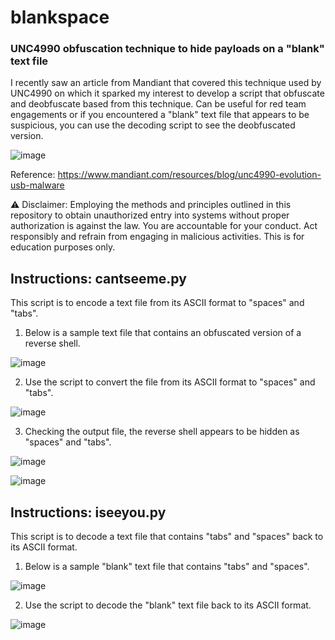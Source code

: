 <h1>blankspace</h1>

<h3>UNC4990 obfuscation technique to hide payloads on a "blank" text file</h3>

I recently saw an article from Mandiant that covered this technique used by UNC4990 on which it sparked my interest to develop a script that obfuscate and deobfuscate based from this technique. Can be useful for red team engagements or if you encountered a "blank" text file that appears to be suspicious, you can use the decoding script to see the deobfuscated version.

![image](https://github.com/sscoconutree/blankspace/assets/59388557/7ed2b9d6-e97a-49ae-96a0-9f2336168044)

Reference: https://www.mandiant.com/resources/blog/unc4990-evolution-usb-malware

⚠️ Disclaimer: Employing the methods and principles outlined in this repository to obtain unauthorized entry into systems without proper authorization is against the law. You are accountable for your conduct. Act responsibly and refrain from engaging in malicious activities. This is for education purposes only.

<h2>Instructions: cantseeme.py</h2>

This script is to encode a text file from its ASCII format to "spaces" and "tabs".

1. Below is a sample text file that contains an obfuscated version of a reverse shell.

![image](https://github.com/sscoconutree/blankspace/assets/59388557/2d1da9aa-cd42-4d82-b6b9-bd04fa9c0ffb)

2. Use the script to convert the file from its ASCII format to "spaces" and "tabs".

![image](https://github.com/sscoconutree/blankspace/assets/59388557/10c76ddf-0a58-4d9b-8612-fa5d812ff297)

3. Checking the output file, the reverse shell appears to be hidden as "spaces" and "tabs".

![image](https://github.com/sscoconutree/blankspace/assets/59388557/3dee491e-e6a9-4ac6-ab0d-de0cddbda8b1)

![image](https://github.com/sscoconutree/blankspace/assets/59388557/49ff7d0d-56ba-4d2a-a6e7-ba2355316368)

<h2>Instructions: iseeyou.py</h2>

This script is to decode a text file that contains "tabs" and "spaces" back to its ASCII format.

1. Below is a sample "blank" text file that contains "tabs" and "spaces".

![image](https://github.com/sscoconutree/blankspace/assets/59388557/6c518ba7-d0ab-40df-b891-10e8de3d5138)

2. Use the script to decode the "blank" text file back to its ASCII format.

![image](https://github.com/sscoconutree/blankspace/assets/59388557/11bd0877-aaaf-42c8-9236-0977a6783de7)



